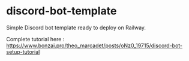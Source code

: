 # discord-bot-template
Simple Discord bot template ready to deploy on Railway.

Complete tutorial here : https://www.bonzai.pro/theo_marcadet/posts/oNz0_19715/discord-bot-setup-tutorial
